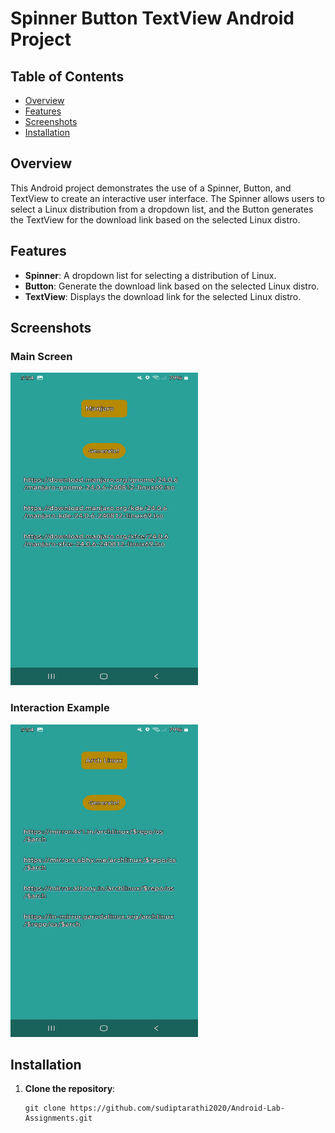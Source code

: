 <h1 id="spinner-button-textview-android-project">Spinner Button TextView Android Project</h1>
<h2 id="table-of-contents">Table of Contents</h2>
<ul>
<li><a href="#overview">Overview</a></li>
<li><a href="#features">Features</a></li>
<li><a href="#screenshots">Screenshots</a></li>
<li><a href="#installation">Installation</a></li>
</ul>
<h2 id="overview">Overview</h2>
<p>This Android project demonstrates the use of a Spinner, Button, and TextView to create an interactive user interface. The Spinner allows users to select a Linux distribution from a dropdown list, and the Button generates the TextView for the download link based on the selected Linux distro.</p>
<h2 id="features">Features</h2>
<ul>
<li><strong>Spinner</strong>: A dropdown list for selecting a distribution of Linux.</li>
<li><strong>Button</strong>: Generate the download link based on the selected Linux distro.</li>
<li><strong>TextView</strong>: Displays the download link for the selected Linux distro.</li>
</ul>
<h2 id="screenshots">Screenshots</h2>
<h3 id="main-screen">Main Screen</h3>
<p><img src="screenshot1.jpg" alt="Main Screen" width="300px" height="500px"></p>
<h3 id="interaction-example">Interaction Example</h3>
<p><img src="screenshot2.jpg" alt="Interaction Example" width="300px" height="500px"></p>
<h2 id="installation">Installation</h2>
<ol>
<li><strong>Clone the repository</strong>:
<pre><code>git clone https://github.com/sudiptarathi2020/Android-Lab-Assignments.git</code></pre>
</ol>
